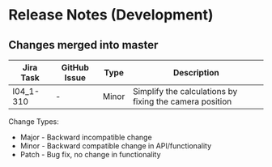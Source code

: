 Release Notes (Development)
===========================

Changes merged into master
--------------------------
| Jira Task | GitHub Issue | Type | Description |
|-----------|--------------|------|-------------|
|I04_1-310  |-             |Minor |Simplify the calculations by fixing the camera position|


Change Types:
* Major - Backward incompatible change
* Minor - Backward compatible change in API/functionality
* Patch - Bug fix, no change in functionality



